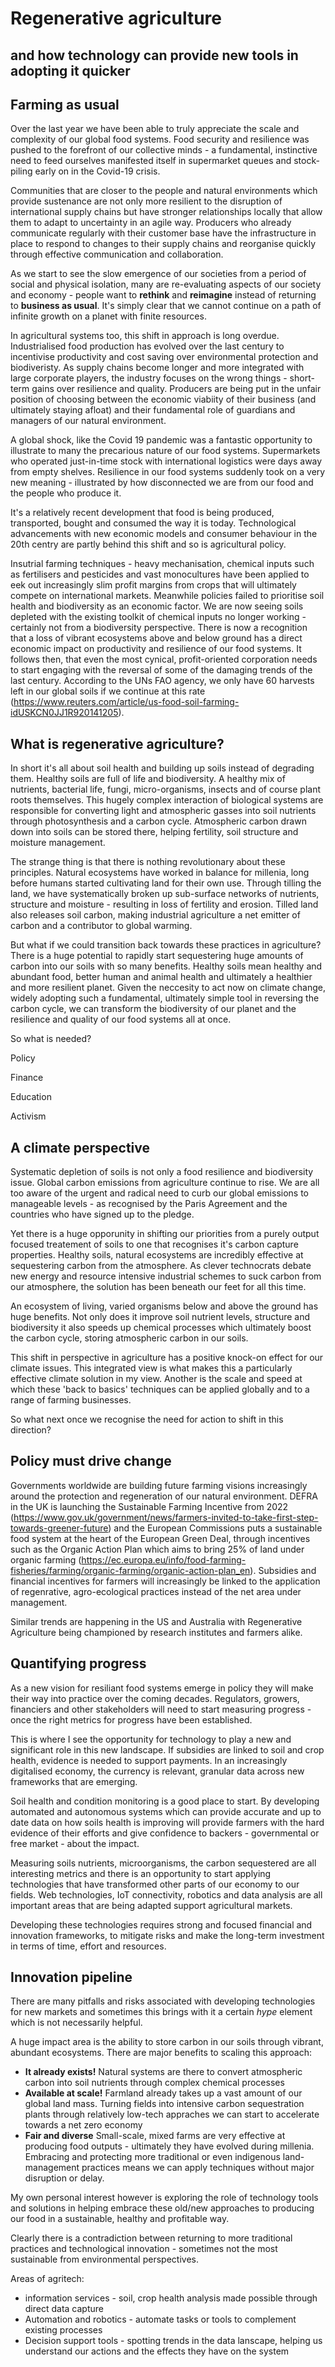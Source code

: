 # Regenerative agriculture 
## and how technology can provide new tools in adopting it quicker

## Farming as usual

Over the last year we have been able to truly appreciate the scale and complexity of our global food systems. Food security and resilience was pushed to the forefront of our collective minds - a fundamental, instinctive need to feed ourselves manifested itself in supermarket queues and stock-piling early on in the Covid-19 crisis. 

Communities that are closer to the people and natural environments which provide sustenance are not only more resilient to the disruption of international supply chains but have stronger relationships locally that allow them to adapt to uncertainty in an agile way. Producers who already communicate regularly with their customer base have the infrastructure in place to respond to changes to their supply chains and reorganise quickly through effective communication and collaboration. 

As we start to see the slow emergence of our societies from a period of social and physical isolation, many are re-evaluating aspects of our society and economy - people want to **rethink** and **reimagine** instead of returning to **business as usual**. It's simply clear that we cannot continue on a path of infinite growth on a planet with finite resources.

In agricultural systems too, this shift in approach is long overdue. Industrialised food production has evolved over the last century to incentivise productivity and cost saving over environmental protection and biodiveristy. As supply chains become longer and more integrated with large corporate players, the industry focuses on the wrong things - short-term gains over resilience and quality. Producers are being put in the unfair position of choosing between the economic viabiity of their business (and ultimately staying afloat) and their fundamental role of guardians and managers of our natural environment. 

A global shock, like the Covid 19 pandemic was a fantastic opportunity to illustrate to many the precarious nature of our food systems. Supermarkets who operated just-in-time stock with international logistics were days away from empty shelves. Resilience in our food systems suddenly took on a very new meaning - illustrated by how disconnected we are from our food and the people who produce it.

It's a relatively recent development that food is being produced, transported, bought and consumed the way it is today. Technological advancements with new economic models and consumer behaviour in the 20th centry are partly behind this shift and so is agricultural policy.

Insutrial farming techniques - heavy mechanisation, chemical inputs such as fertilisers and pesticides and vast monocultures have been applied to eek out increasingly slim profit margins from crops that will ultimately compete on international markets. Meanwhile policies failed to prioritise soil health and biodiversity as an economic factor. We are now seeing soils depleted with the existing toolkit of chemical inputs no longer working - certainly not from a biodiversity perspective. There is now a recognition that a loss of vibrant ecosystems above and below ground has a direct economic impact on productivity and resilience of our food systems. It follows then, that even the most cynical, profit-oriented corporation needs to start engaging with the reversal of some of the damaging trends of the last century. According to the UNs FAO agency, we only have 60 harvests left in our global soils if we continue at this rate (https://www.reuters.com/article/us-food-soil-farming-idUSKCN0JJ1R920141205). 

## What is regenerative agriculture? 

In short it's all about soil health and building up soils instead of degrading them. Healthy soils are full of life and biodiversity. A healthy mix of nutrients, bacterial life, fungi, micro-organisms, insects and of course plant roots themselves. This hugely complex interaction of biological systems are responsible for converting light and atmospheric gasses into soil nutrients through photosynthesis and a carbon cycle. Atmospheric carbon drawn down into soils can be stored there, helping fertility, soil structure and moisture management. 

The strange thing is that there is nothing revolutionary about these principles. Natural ecosystems have worked in balance for millenia, long before humans started cultivating land for their own use. Through tilling the land, we have systematically broken up sub-surface networks of nutrients, structure and moisture - resulting in loss of fertility and erosion. Tilled land also releases soil carbon, making industrial agriculture a net emitter of carbon and a contributor to global warming.

But what if we could transition back towards these practices in agriculture? There is a huge potential to rapidly start sequestering huge amounts of carbon into our soils with so many benefits. Healthy soils mean healthy and abundant food, better human and animal health and ultimately a healthier and more resilient planet. Given the neccesity to act now on climate change, widely adopting such a fundamental, ultimately simple tool in reversing the carbon cycle, we can transform the biodiversity of our planet and the resilience and quality of our food systems all at once. 

So what is needed?

Policy

Finance

Education 

Activism 

## A climate perspective

Systematic depletion of soils is not only a food resilience and biodiversity issue. Global carbon emissions from agriculture continue to rise. We are all too aware of the urgent and radical need to curb our global emissions to manageable levels - as recognised by the Paris Agreement and the countries who have signed up to the pledge. 

Yet there is a huge opporunity in shifting our priorities from a purely output focused treatement of soils to one that recognises it's carbon capture properties. Healthy soils, natural ecosystems are incredibly effective at sequestering carbon from the atmosphere. As clever technocrats debate new energy and resource intensive industrial schemes to suck carbon from our atmosphere, the solution has been beneath our feet for all this time. 

An ecosystem of living, varied organisms below and above the ground has huge benefits. Not only does it improve soil nutrient levels, structure and biodiversity it also speeds up chemical processes which ultimately boost the carbon cycle, storing atmospheric carbon in our soils.

This shift in perspective in agriculture has a positive knock-on effect for our climate issues. This integrated view is what makes this a particularly effective climate solution in my view. Another is the scale and speed at which these 'back to basics' techniques can be applied globally and to a range of farming businesses. 

So what next once we recognise the need for action to shift in this direction?

## Policy must drive change

Governments worldwide are building future farming visions increasingly around the protection and regeneration of our natural environment. DEFRA in the UK is launching the Sustainable Farming Incentive from 2022 (https://www.gov.uk/government/news/farmers-invited-to-take-first-step-towards-greener-future) and the European Commissions puts a sustainable food system at the heart of the European Green Deal, through incentives such as the Organic Action Plan which aims to bring 25% of land under organic farming (https://ec.europa.eu/info/food-farming-fisheries/farming/organic-farming/organic-action-plan_en). Subsidies and financial incentives for farmers will increasingly be linked to the application of regenrative, agro-ecological practices instead of the net area under management.

Similar trends are happening in the US and Australia with Regenerative Agriculture being championed by research institutes and farmers alike.

## Quantifying progress

As a new vision for resiliant food systems emerge in policy they will make their way into practice over the coming decades. Regulators, growers, financiers and other stakeholders will need to start measuring progress - once the right metrics for progress have been established. 

This is where I see the opportunity for technology to play a new and significant role in this new landscape. If subsidies are linked to soil and crop health, evidence is needed to support payments. In an increasingly digitalised economy, the currency is relevant, granular data across new frameworks that are emerging. 

Soil health and condition monitoring is a good place to start. By developing automated and autonomous systems which can provide accurate and up to date data on how soils health is improving will provide farmers with the hard evidence of their efforts and give confidence to backers - governmental or free market - about the impact. 

Measuring soils nutrients, microorganisms, the carbon sequestered are all interesting metrics and there is an opportunity to start applying technologies that have transformed other parts of our economy to our fields. Web technologies, IoT connectivity, robotics and data analysis are all important areas that are being adapted support agricultural markets. 

Developing these technologies requires strong and focused financial and innovation frameworks, to mitigate risks and make the long-term investment in terms of time, effort and resources. 

## Innovation pipeline

There are many pitfalls and risks associated with developing technologies for new markets and sometimes this brings with it a certain *hype* element which is not necessarily helpful. 


A huge impact area is the ability to store carbon in our soils through vibrant, abundant ecosystems. There are major benefits to scaling this approach: 
- **It already exists!** 
Natural systems are there to convert atmospheric carbon into soil nutrients through complex chemical processes
- **Available at scale!**
Farmland already takes up a vast amount of our global land mass. Turning fields into intensive carbon sequestration plants through relatively low-tech appraches we can start to accelerate towards a net zero economy
- **Fair and diverse**
Small-scale, mixed farms are very effective at producing food outputs - ultimately they have evolved during millenia. Embracing and protecting more traditional or even indigenous land-management practices means we can apply techniques without major disruption or delay. 

My own personal interest however is exploring the role of technology tools and solutions in helping embrace these old/new approaches to producing our food in a sustainable, healthy and profitable way. 

Clearly there is a contradiction between returning to more traditional practices and technological innovation - sometimes not the most sustainable from environmental perspectives. 

Areas of agritech: 

- information services - soil, crop health analysis made possible through direct data capture 
- Automation and robotics - automate tasks or tools to complement existing processes
- Decision support tools - spotting trends in the data lanscape, helping us understand our actions and the effects they have on the system
